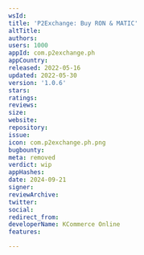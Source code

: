 ```yaml
---
wsId: 
title: 'P2Exchange: Buy RON & MATIC'
altTitle: 
authors: 
users: 1000
appId: com.p2exchange.ph
appCountry: 
released: 2022-05-16
updated: 2022-05-30
version: '1.0.6'
stars: 
ratings: 
reviews: 
size: 
website: 
repository: 
issue: 
icon: com.p2exchange.ph.png
bugbounty: 
meta: removed
verdict: wip
appHashes: 
date: 2024-09-21
signer: 
reviewArchive: 
twitter: 
social: 
redirect_from: 
developerName: KCommerce Online
features: 

---
```


